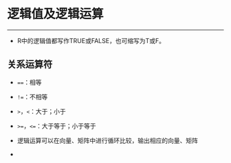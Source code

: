 # 逻辑值及逻辑运算

---

- R中的逻辑值都写作TRUE或FALSE，也可缩写为T或F。

## 关系运算符

- `==`：相等

- `!=`：不相等

- `>`，`<`：大于；小于

- `>=`，`<=`：大于等于；小于等于

- 逻辑运算可以在向量、矩阵中进行循环比较，输出相应的向量、矩阵

- 
